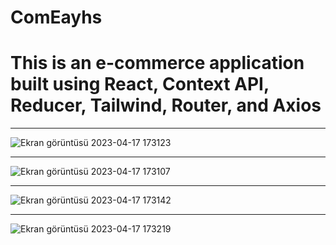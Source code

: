 # ComEayhs

# This is an e-commerce application built using React, Context API, Reducer, Tailwind, Router, and Axios

<hr/>

![Ekran görüntüsü 2023-04-17 173123](https://user-images.githubusercontent.com/104009655/232519812-9c5bfff0-4ce2-44dc-9a95-2043ba7b9431.png)

<hr/>

![Ekran görüntüsü 2023-04-17 173107](https://user-images.githubusercontent.com/104009655/232518314-010d76d7-e756-41fa-98d0-9da8f987d9c4.png)

<hr/>

![Ekran görüntüsü 2023-04-17 173142](https://user-images.githubusercontent.com/104009655/232518329-3d991e71-cb98-403b-a296-134e72e29f18.png)

<hr/>

![Ekran görüntüsü 2023-04-17 173219](https://user-images.githubusercontent.com/104009655/232518336-36a259fe-116d-4c04-bd3f-c32fb5c24cb8.png)
